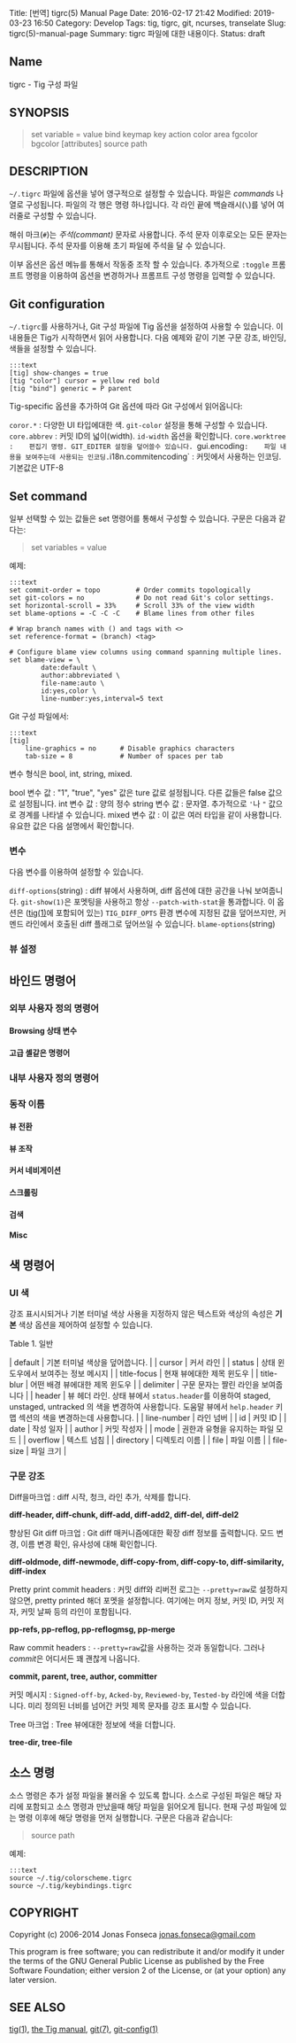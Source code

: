 Title: [번역] tigrc(5) Manual Page
Date: 2016-02-17 21:42
Modified: 2019-03-23 16:50
Category: Develop
Tags: tig, tigrc, git, ncurses, transelate
Slug: tigrc(5)-manual-page
Summary: tigrc 파일에 대한 내용이다.
Status: draft

## Name

tigrc - Tig 구성 파일

## SYNOPSIS

> set variable = value
> bind keymap key action
> color area fgcolor bgcolor [attributes]
> source path

## DESCRIPTION

`~/.tigrc` 파일에 옵션을 넣어 영구적으로 설정할 수 있습니다. 파일은 *commands* 나열로 구성됩니다. 파일의 각 행은 명령 하나입니다. 각 라인 끝에 백슬래시(`\`)를 넣어 여러줄로 구성할 수 있습니다.

해쉬 마크(`#`)는 *주석(commant)* 문자로 사용합니다. 주석 문자 이후로오는 모든 문자는 무시됩니다. 주석 문자를 이용해 초기 파일에 주석을 달 수 있습니다.

이부 옵션은 옵션 메뉴를 통해서 작동중 조작 할 수 있습니다. 추가적으로 `:toggle` 프롬프트 명령을 이용하여 옵션을 변경하거나 프롬프트 구성 명령을 입력할 수 있습니다.

## Git configuration

`~/.tigrc`를 사용하거나, Git 구성 파일에 Tig 옵션을 설정하여 사용할 수 있습니다. 이 내용들은 Tig가 시작하면서 읽어 사용합니다. 다음 예제와 같이 기본 구문 강조, 바인딩, 색들을 설정할 수 있습니다.

	:::text
	[tig] show-changes = true
	[tig "color"] cursor = yellow red bold
	[tig "bind"] generic = P parent

Tig-specific 옵션을 추가하여 Git 옵션에 따라 Git 구성에서 읽어옵니다:

`coror.*`
:    다양한 UI 타입에대한 색. `git-color` 설정을 통해 구성할 수 있습니다.
`core.abbrev`
:    커밋 ID의 넓이(width). `id-width` 옵션을 확인합니다.
`core.worktree
:    편집기 명령. GIT_EDITER 설정을 덮어쓸수 있습니다.
`gui.encoding`
:    파일 내용을 보여주는데 사용되는 인코딩.
`i18n.commitencoding`
:    커밋에서 사용하는 인코딩. 기본값은 UTF-8

## Set command

일부 선택할 수 있는 값들은 set 명령어를 통해서 구성할 수 있습니다. 구문은 다음과 같다는:

> set variables = value

예제:

	:::text
	set commit-order = topo         # Order commits topologically
	set git-colors = no             # Do not read Git's color settings.
	set horizontal-scroll = 33%     # Scroll 33% of the view width
	set blame-options = -C -C -C    # Blame lines from other files

	# Wrap branch names with () and tags with <>
	set reference-format = (branch) <tag>

	# Configure blame view columns using command spanning multiple lines.
	set blame-view = \
	        date:default \
	        author:abbreviated \
	        file-name:auto \
	        id:yes,color \
	        line-number:yes,interval=5 text

Git 구성 파일에서:

	:::text
	[tig]
        line-graphics = no      # Disable graphics characters
        tab-size = 8            # Number of spaces per tab

변수 형식은 bool, int, string, mixed.

bool 변수 값
:    "1", "true", "yes" 값은 ture 값로 설정됩니다. 다른 값들은 false 값으로 설정됩니다.
int 변수 값
:    양의 정수
string 변수 값
:    문자열. 추가적으로 `'`나 `"` 값으로 경계를 나타낼 수 있습니다.
mixed 변수 값
:    이 값은 여러 타입을 같이 사용합니다. 유요한 값은 다음 설명에서 확인합니다.

### 변수

다음 변수를 이용하여 설정할 수 있습니다.

`diff-options`(string)
:    diff 뷰에서 사용하며, diff 옵션에 대한 공간을 나눠 보여줍니다. `git-show(1)`은 포멧팅을 사용하고 항상 `--patch-with-stat`을 통과합니다. 이 옵션은 ([tig(1)](http://jonas.nitro.dk/tig/tig.1.html)에 포함되어 있는) `TIG_DIFF_OPTS` 환경 변수에 지정된 값을 덮어쓰지만, 커멘드 라인에서 호출된 diff 플래그로 덮어쓰일 수 있습니다.
`blame-options`(string)

### 뷰 설정

## 바인드 명령어
### 외부 사용자 정의 명령어
#### Browsing 상태 변수
#### 고급 셸같은 명령어
### 내부 사용자 정의 명령어
### 동작 이름
#### 뷰 전환
#### 뷰 조작
#### 커서 네비게이션
#### 스크롤링
#### 검색
#### Misc
## 색 명령어
### UI 색

강조 표시시되거나 기본 터미널 색상 사용을 지정하지 않은 텍스트와 색상의 속성은 **기본** 색상 옵션을 제어하여 설정할 수 있습니다.

Table 1. 일반

| default | 기본 터미널 색상을 덮어씁니다. |
| cursor | 커서 라인 |
| status | 상태 윈도우에서 보여주는 정보 메시지 |
| title-focus | 현재 뷰에대한 제목 윈도우 |
| title-blur | 어떤 배경 뷰에대한 제목 윈도우 |
| delimiter | 구문 문자는 짤린 라인을 보여줍니다 |
| header | 뷰 헤더 라인. 상태 뷰에서 `status.header`를 이용하여 staged, unstaged, untracked 의 색을 변경하여 사용합니다. 도움말 뷰에서 `help.header` 키맵 섹션의 색을 변경하는데 사용합니다. |
| line-number | 라인 넘버 |
| id | 커밋 ID |
| date | 작성 일자 |
| author | 커밋 작성자 |
| mode | 권한과 유형을 유지하는 파일 모드 |
| overflow | 텍스트 넘침 |
| directory | 디렉토리 이름 |
| file | 파일 이름 |
| file-size | 파일 크기 |

### 구문 강조

Diff을마크업
:    diff 시작, 청크, 라인 추가, 삭제를 합니다.

**diff-header, diff-chunk, diff-add, diff-add2, diff-del, diff-del2**

향상된 Git diff 마크업
:    Git diff 매커니즘에대한 확장 diff 정보를 출력합니다. 모드 변경, 이름 변경 확인, 유사성에 대해 확인합니다.

**diff-oldmode, diff-newmode, diff-copy-from, diff-copy-to, diff-similarity, diff-index**

Pretty print commit headers
:    커밋 diff와 리버전 로그는 `--pretty=raw`로 설정하지 않으면, pretty printed 해더 포멧을 설정합니다. 여기에는 머지 정보, 커밋 ID, 커밋 저자, 커밋 날짜 등의 라인이 포함됩니다.

**pp-refs, pp-reflog, pp-reflogmsg, pp-merge**

Raw commit headers
:    `--pretty=raw`값을 사용하는 것과 동일합니다. 그러나 *commit*은 어디서든 꽤 괜찮게 나옵니다.

**commit, parent, tree, author, committer**

커밋 메시지
:    `Signed-off-by`, `Acked-by`, `Reviewed-by`, `Tested-by` 라인에 색을 더합니다. 미리 정의된 너비를 넘어간 커밋 제목 문자를 강조 표시할 수 있습니다.

Tree 마크업
:    Tree 뷰에대한 정보에 색을 더합니다.

**tree-dir, tree-file**

## 소스 명령

소스 명령은 추가 설정 파일을 불러올 수 있도록 합니다. 소스로 구성된 파일은 해당 자리에 포함되고 소스 명령과 만났을때 해당 파일을 읽어오게 됩니다. 현재 구성 파일에 있는 명령 이후에 해당 명령을 먼저 실행합니다. 구문은 다음과 같습니다:

> source path

예제:

    :::text
    source ~/.tig/colorscheme.tigrc
    source ~/.tig/keybindings.tigrc

## COPYRIGHT

Copyright (c) 2006-2014 Jonas Fonseca <jonas.fonseca@gmail.com>

This program is free software; you can redistribute it and/or modify it under the terms of the GNU General Public License as published by the Free Software Foundation; either version 2 of the License, or (at your option) any later version.

## SEE ALSO

[tig(1)](http://jonas.nitro.dk/tig/tig.1.html), [the Tig manual](/2016/02/10/tig-manual/), [git(7)](https://www.kernel.org/pub/software/scm/git/docs/gittutorial.html), [git-config(1)](https://www.kernel.org/pub/software/scm/git/docs/git-config.html)